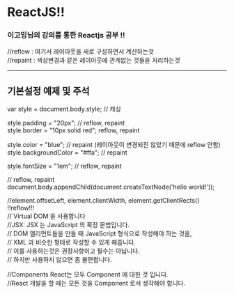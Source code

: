 # ReactJS!!

### 이고잉님의 강의를 통한 Reactjs 공부 !!

//reflow : 여기서 레이아웃을 새로 구성하면서 계산하는것    
//repaint : 색상변경과 같은 레이아웃에 관계없는 것들읃 처리하는것    
  
   
***    

## 기본설정 예제 및 주석
var style = document.body.style; // 캐싱  
 
style.padding = "20px"; // reflow, repaint  
style.border = "10px solid red"; reflow, repaint  

style.color = "blue"; // repaint (레이아웃이 변경되진 않았기 때문에 reflow 안함)  
style.backgroundColor = "#ffa"; // repaint  
  
style.fontSize = "1em"; // reflow, repaint  

// reflow, repaint  
document.body.appendChild(document.createTextNode('hello world!'));  

//element.offsetLeft, element.clientWidth, element.getClientRects() !!reflow!!!  
// Virtual DOM 을 사용합니다  
//JSX: JSX 는 JavaScript 의 확장 문법입니다.   
//     DOM 엘리먼트들을 만들 때 JavaScript 형식으로 작성해야 하는 것을,   
//     XML 과 비슷한 형태로 작성할 수 있게 해줍니다.   
//     이를 사용하는것은 권장사항이고 필수는 아닙니다.   
//     하지만 사용하지 않으면 좀 불편합니다.    

//Components React는 모두 Component 에 대한 것 입니다.   
//React 개발을 할 때는 모든 것을 Component 로서 생각해야 합니다.   


